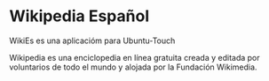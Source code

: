 # Wikipedia Español

WikiEs es una aplicacióm para Ubuntu-Touch

Wikipedia es una enciclopedia en línea gratuita creada y editada por voluntarios de todo el mundo y alojada por la Fundación Wikimedia.  

